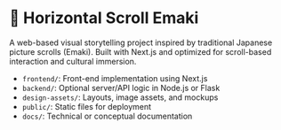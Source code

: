 # 📜 Horizontal Scroll Emaki

A web-based visual storytelling project inspired by traditional Japanese picture scrolls (Emaki).
Built with Next.js and optimized for scroll-based interaction and cultural immersion.

- `frontend/`: Front-end implementation using Next.js
- `backend/`: Optional server/API logic in Node.js or Flask
- `design-assets/`: Layouts, image assets, and mockups
- `public/`: Static files for deployment
- `docs/`: Technical or conceptual documentation
